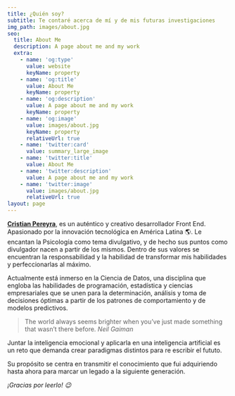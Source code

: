 ```yaml
---
title: ¿Quién soy?
subtitle: Te contaré acerca de mí y de mis futuras investigaciones
img_path: images/about.jpg
seo:
  title: About Me
  description: A page about me and my work
  extra:
    - name: 'og:type'
      value: website
      keyName: property
    - name: 'og:title'
      value: About Me
      keyName: property
    - name: 'og:description'
      value: A page about me and my work
      keyName: property
    - name: 'og:image'
      value: images/about.jpg
      keyName: property
      relativeUrl: true
    - name: 'twitter:card'
      value: summary_large_image
    - name: 'twitter:title'
      value: About Me
    - name: 'twitter:description'
      value: A page about me and my work
    - name: 'twitter:image'
      value: images/about.jpg
      relativeUrl: true
layout: page
---
```

[**Cristian Pereyra**](https://www.linkedin.com/in/crist-pereyra/), es un auténtico y creativo desarrollador Front End. Apasionado por la innovación tecnológica en América Latina 🌎. Le encantan la Psicología como tema divulgativo, y de hecho sus puntos como divulgador nacen a partir de los mismos. Dentro de sus valores se encuentran la responsabilidad y la habilidad de transformar mis habilidades y perfeccionarlas al máximo.

Actualmente está inmerso en la Ciencia de Datos, una disciplina que engloba las habilidades de programación, estadística y ciencias empresariales  que se unen para la determinación, análisis y toma de decisiones óptimas a partir de los patrones de comportamiento y de modelos predictivos.

> The world always seems brighter when you’ve just made something that wasn’t there before. <cite>Neil Gaiman</cite>

Juntar la inteligencia emocional y aplicarla en una inteligencia artificial es un reto que demanda crear paradigmas distintos para re escribir el fututo.

Su propósito se centra en transmitir el conocimiento que fui adquiriendo hasta ahora para marcar un legado a la siguiente generación.

*¡Gracias por leerlo! 😉*

